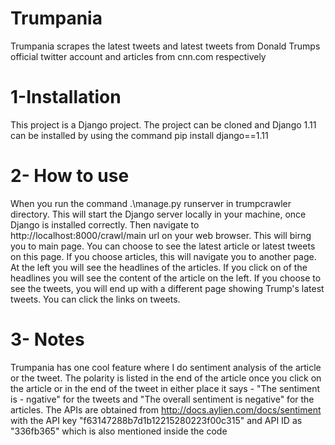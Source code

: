 # Trumpania
Trumpania scrapes the latest tweets and latest tweets from Donald Trumps official twitter account and articles from cnn.com respectively


# 1-Installation

This project is a Django project. 
The project can be cloned and Django 1.11 can be installed by using the command pip install django==1.11

# 2- How to use

When you run the command .\manage.py runserver in trumpcrawler directory.  This will start the Django server locally in your machine, once Django is installed correctly. 
Then navigate to http://localhost:8000/crawl/main url on your web browser. This will birng you to main page. You can choose to see the latest article or latest tweets on this page.
If you choose articles, this will navigate you to another page. At the left you will see the headlines of the articles. If you click on of the headlines you will see the content of the article on the left. 
If you choose to see the tweets, you will end up with a different page showing Trump's latest tweets. You can click the links on tweets.

# 3- Notes
Trumpania has one cool feature where I do sentiment analysis of the article or the tweet. The polarity is listed in the end of the article once you click on the article or in the end of 
the tweet in either place it says - "The sentiment is - ngative" for the tweets and "The overall sentiment is negative" for the articles. The APIs are obtained from 
http://docs.aylien.com/docs/sentiment with the API key "f63147288b7d1b12215280223f00c315" and API ID as "336fb365" which is also mentioned inside the code
